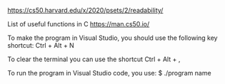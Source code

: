 https://cs50.harvard.edu/x/2020/psets/2/readability/

List of useful functions in C
https://man.cs50.io/

To make the program in Visual Studio, you should use the following key shortcut:
Ctrl + Alt + N

To clear the terminal you can use the shortcut
Ctrl + Alt + ,

To run the program in Visual Studio code, you use:
$ ./program name